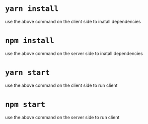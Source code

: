 # `yarn install`
use the above command on the client side to inatall dependencies

# `npm install`
use the above command on the server side to inatall dependencies

# `yarn start`
use the above command on the client side to run client

# `npm start`
use the above command on the server side to run client